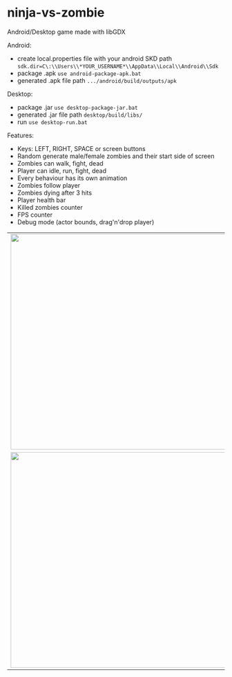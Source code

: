 # ninja-vs-zombie
Android/Desktop game made with libGDX

Android:
* create local.properties file with your android SKD path
`sdk.dir=C\:\\Users\\*YOUR_USERNAME*\\AppData\\Local\\Android\\Sdk`
* package .apk
`use android-package-apk.bat`
* generated .apk file path
`.../android/build/outputs/apk`

Desktop:
* package .jar
`use desktop-package-jar.bat`
* generated .jar file path
`desktop/build/libs/`
* run
`use desktop-run.bat`

Features:
* Keys: LEFT, RIGHT, SPACE or screen buttons
* Random generate male/female zombies and their start side of screen
* Zombies can walk, fight, dead
* Player can idle, run, fight, dead
* Every behaviour has its own animation
* Zombies follow player
* Zombies dying after 3 hits
* Player health bar
* Killed zombies counter
* FPS counter
* Debug mode (actor bounds, drag'n'drop player)

<table>
    <tr>
        <td>
            <img src="http://i.imgur.com/vTVokMw.png" width="500">
        </td>
        <td>
            <img src="http://i.imgur.com/0P37rBC.png" width="500">
        </td>
    </tr>
    <tr>
        <td>
            <img src="http://i.imgur.com/cjgQ1xC.png" width="500">
        </td>
    </tr>
</table>